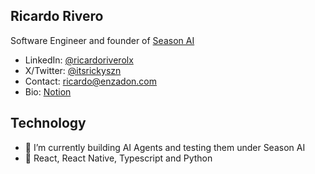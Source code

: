 ## Ricardo Rivero

Software Engineer and founder of [Season AI](https://seasonai.app)

- LinkedIn: [@ricardoriverolx](https://www.linkedin.com/in/ricardoriverolx/)
- X/Twitter: [@itsrickyszn](https://x.com/itsrickyszn)
- Contact: [ricardo@enzadon.com](mailto:ricardo@enzadon.com)
- Bio: [Notion](https://ricardo-season.notion.site/Ricardo-Rivero-73223c155f5043caa52db0fc4d8f467e?pvs=4)

## Technology
- 🔭 I’m currently building AI Agents and testing them under Season AI
- 🧰 React, React Native, Typescript and Python
